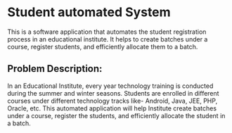 # Student automated System

This is a software application that automates the student registration process in an educational institute. It helps to create batches under a course, register students, and efficiently allocate them to a batch.

## Problem Description:

In an Educational Institute, every year technology training is conducted during the summer and winter seasons. Students are enrolled in different courses under different technology tracks like- Android, Java, JEE, PHP, Oracle, etc. This automated application will help Institute create batches under a course, register the students, and efficiently allocate the student in a batch.

